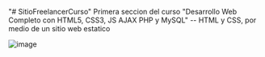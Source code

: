 "# SitioFreelancerCurso" 
Primera seccion del curso "Desarrollo Web Completo con HTML5, CSS3, JS AJAX PHP y MySQL" --  HTML y CSS, por medio de un sitio web estatico

![image](https://github.com/gabrielveliz/SitioFreelancerCurso/assets/24717811/b7a39219-0708-406c-8a2d-e38e4f4d0e5e)
